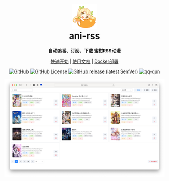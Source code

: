 <div align="center">
<img alt="mikan-pic.png" height="80" src="image/mikan-pic.png"/>
<h1 align="center" style="margin-top: 0">ani-rss</h1>
<p align="center">
<strong>自动追番、订阅、下载 蜜柑RSS动漫</strong>
</p>

<a href="start">快速开始</a>
|
<a href="docs">使用文档</a>
|
<a href="docker">Docker部署</a>

<p></p>

<p><a href="https://github.com/wushuo894/ani-rss"><img src="https://img.shields.io/badge/-GitHub-181717?logo=github" alt="GitHub"></a>
<img src="https://img.shields.io/github/license/wushuo894/ani-rss" alt="GitHub License">
<a href="https://github.com/wushuo894/ani-rss/releases/latest"><img src="https://img.shields.io/github/v/release/wushuo894/ani-rss?color=blue&amp;label=download&amp;sort=semver" alt="GitHub release (latest SemVer)"></a>
<a href="http://qm.qq.com/cgi-bin/qm/qr?_wv=1027&amp;k=_EKAkxs6Ld4fWcMNAbUQzcp4tv20vjVH&amp;authKey=KG3GAsZfKQosbAWkks%2FbEj0LCGwxoeLJ3DTU0loHkGdHLqHYgJNv3%2BmSERmYt47b&amp;noverify=0&amp;group_code=171563627"><img src="https://img.shields.io/static/v1?label=QQ%E7%BE%A4&amp;message=171563627&amp;color=blue" alt="qq-qun"></a></p>

<img src="image/Xnip2024-09-08_04-57-29.jpg" alt="ani-rss 截图">

</div>
